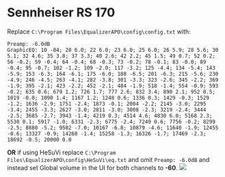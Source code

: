 # Sennheiser RS 170
Replace `C:\Program Files\EqualizerAPO\config\config.txt` with:
```
Preamp: -6.0dB
GraphicEQ: 10 -84; 20 6.0; 22 6.0; 23 6.0; 25 6.0; 26 5.9; 28 5.6; 30 5.1; 32 4.6; 35 3.8; 37 3.3; 40 2.6; 42 2.2; 45 1.5; 49 0.7; 52 0.2; 56 -0.2; 59 -0.4; 64 -0.4; 68 -0.3; 73 -0.2; 78 -0.1; 83 -0.0; 89 -0.4; 95 -0.7; 102 -1.2; 109 -2.0; 117 -3.2; 125 -4.4; 134 -5.4; 143 -5.9; 153 -6.3; 164 -6.1; 175 -6.0; 188 -6.5; 201 -6.3; 215 -5.6; 230 -4.9; 246 -4.5; 263 -4.1; 282 -3.8; 301 -3.3; 323 -2.6; 345 -2.2; 369 -1.9; 395 -2.1; 423 -2.2; 452 -2.1; 484 -1.9; 518 -1.4; 554 -0.9; 593 -0.2; 635 0.6; 679 1.2; 726 1.7; 777 2.6; 832 3.4; 890 2.1; 952 0.5; 1019 -0.0; 1090 1.4; 1167 1.2; 1248 0.6; 1336 0.3; 1429 -0.3; 1529 -1.2; 1636 -2.9; 1751 -2.4; 1873 -0.1; 2004 -2.2; 2145 -3.0; 2295 -3.4; 2455 -3.3; 2627 -3.0; 2811 -3.0; 3008 -2.3; 3219 -2.4; 3444 -2.5; 3685 -2.7; 3943 -1.4; 4219 0.3; 4514 4.6; 4830 6.0; 5168 2.3; 5530 0.1; 5917 -1.0; 6331 -2.3; 6775 -2.4; 7249 0.6; 7756 -0.2; 8299 -2.5; 8880 -5.2; 9502 -7.0; 10167 -6.8; 10879 -4.6; 11640 -1.9; 12455 -0.6; 13327 -0.9; 14260 -1.4; 15258 -1.3; 16326 -1.7; 17469 -2.3; 18692 -0.5; 20000 0.0
```
**OR** if using HeSuVi replace `C:\Program Files\EqualizerAPO\config\HeSuVi\eq.txt` and omit `Preamp: -6.0dB` and instead set Global volume in the UI for both channels to **-60**.
![](https://raw.githubusercontent.com/jaakkopasanen/AutoEq/master/results/Sonoma%20Model%20One/headphoncecom/onear/Sennheiser%20RS%20170/Sennheiser%20RS%20170.png)